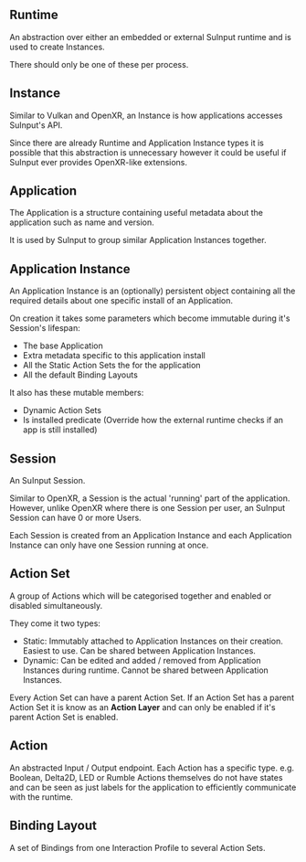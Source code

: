 ## Runtime
An abstraction over either an embedded or external SuInput runtime and is used to create Instances.

There should only be one of these per process.

## Instance
Similar to Vulkan and OpenXR, an Instance is how applications accesses SuInput's API.

Since there are already Runtime and Application Instance types it is possible that this abstraction is unnecessary however it could be useful if SuInput ever provides OpenXR-like extensions.

## Application
The Application is a structure containing useful metadata about the application such as name and version.

It is used by SuInput to group similar Application Instances together.

## Application Instance
An Application Instance is an (optionally) persistent object containing all the required details about one specific install of an Application.

On creation it takes some parameters which become immutable during it's Session's lifespan:
- The base Application
- Extra metadata specific to this application install
- All the Static Action Sets the for the application
- All the default Binding Layouts

It also has these mutable members:
- Dynamic Action Sets
- Is installed predicate (Override how the external runtime checks if an app is still installed)

## Session
An SuInput Session.

Similar to OpenXR, a Session is the actual 'running' part of the application. However, unlike OpenXR where there is one Session per user, an SuInput Session can have 0 or more Users.

Each Session is created from an Application Instance and each Application Instance can only have one Session running at once.

## Action Set
A group of Actions which will be categorised together and enabled or disabled simultaneously.

They come it two types:
- Static: Immutably attached to Application Instances on their creation. Easiest to use. Can be shared between Application Instances.
- Dynamic: Can be edited and added / removed from Application Instances during runtime. Cannot be shared between Application Instances. 

Every Action Set can have a parent Action Set. If an Action Set has a parent Action Set it is know as an **Action Layer** and can only be enabled if it's parent Action Set is enabled.

## Action
An abstracted Input / Output endpoint.
Each Action has a specific type. e.g. Boolean, Delta2D, LED or Rumble
Actions themselves do not have states and can be seen as just labels for the application to efficiently communicate with the runtime.

## Binding Layout
A set of Bindings from one Interaction Profile to several Action Sets.